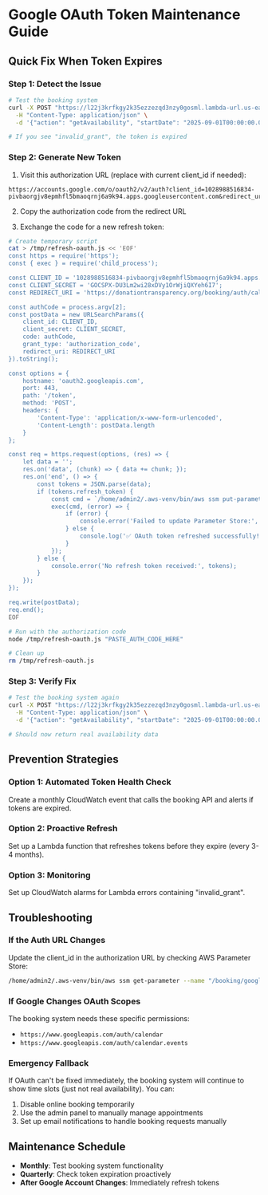 # Google OAuth Token Maintenance Guide

## Quick Fix When Token Expires

### Step 1: Detect the Issue
```bash
# Test the booking system
curl -X POST "https://l22j3krfkgy2k35ezzezqd3nzy0gosml.lambda-url.us-east-1.on.aws/" \
  -H "Content-Type: application/json" \
  -d '{"action": "getAvailability", "startDate": "2025-09-01T00:00:00.000Z", "endDate": "2025-09-01T23:59:59.999Z"}'

# If you see "invalid_grant", the token is expired
```

### Step 2: Generate New Token
1. Visit this authorization URL (replace with current client_id if needed):
```
https://accounts.google.com/o/oauth2/v2/auth?client_id=1028988516834-pivbaorgjv8epmhfl5bmaoqrnj6a9k94.apps.googleusercontent.com&redirect_uri=https%3A%2F%2Fdonationtransparency.org%2Fbooking%2Fauth%2Fcallback&response_type=code&scope=https%3A%2F%2Fwww.googleapis.com%2Fauth%2Fcalendar+https%3A%2F%2Fwww.googleapis.com%2Fauth%2Fcalendar.events&access_type=offline&prompt=consent
```

2. Copy the authorization code from the redirect URL

3. Exchange the code for a new refresh token:
```bash
# Create temporary script
cat > /tmp/refresh-oauth.js << 'EOF'
const https = require('https');
const { exec } = require('child_process');

const CLIENT_ID = '1028988516834-pivbaorgjv8epmhfl5bmaoqrnj6a9k94.apps.googleusercontent.com';
const CLIENT_SECRET = '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';
const REDIRECT_URI = 'https://donationtransparency.org/booking/auth/callback';

const authCode = process.argv[2];
const postData = new URLSearchParams({
    client_id: CLIENT_ID,
    client_secret: CLIENT_SECRET,
    code: authCode,
    grant_type: 'authorization_code',
    redirect_uri: REDIRECT_URI
}).toString();

const options = {
    hostname: 'oauth2.googleapis.com',
    port: 443,
    path: '/token',
    method: 'POST',
    headers: {
        'Content-Type': 'application/x-www-form-urlencoded',
        'Content-Length': postData.length
    }
};

const req = https.request(options, (res) => {
    let data = '';
    res.on('data', (chunk) => { data += chunk; });
    res.on('end', () => {
        const tokens = JSON.parse(data);
        if (tokens.refresh_token) {
            const cmd = `/home/admin2/.aws-venv/bin/aws ssm put-parameter --name "/booking/google/refresh_token" --value "${tokens.refresh_token}" --type "String" --overwrite --region us-east-1`;
            exec(cmd, (error) => {
                if (error) {
                    console.error('Failed to update Parameter Store:', error);
                } else {
                    console.log('✅ OAuth token refreshed successfully!');
                }
            });
        } else {
            console.error('No refresh token received:', tokens);
        }
    });
});

req.write(postData);
req.end();
EOF

# Run with the authorization code
node /tmp/refresh-oauth.js "PASTE_AUTH_CODE_HERE"

# Clean up
rm /tmp/refresh-oauth.js
```

### Step 3: Verify Fix
```bash
# Test the booking system again
curl -X POST "https://l22j3krfkgy2k35ezzezqd3nzy0gosml.lambda-url.us-east-1.on.aws/" \
  -H "Content-Type: application/json" \
  -d '{"action": "getAvailability", "startDate": "2025-09-01T00:00:00.000Z", "endDate": "2025-09-01T23:59:59.999Z"}'

# Should now return real availability data
```

## Prevention Strategies

### Option 1: Automated Token Health Check
Create a monthly CloudWatch event that calls the booking API and alerts if tokens are expired.

### Option 2: Proactive Refresh
Set up a Lambda function that refreshes tokens before they expire (every 3-4 months).

### Option 3: Monitoring
Set up CloudWatch alarms for Lambda errors containing "invalid_grant".

## Troubleshooting

### If the Auth URL Changes
Update the client_id in the authorization URL by checking AWS Parameter Store:
```bash
/home/admin2/.aws-venv/bin/aws ssm get-parameter --name "/booking/google/client_id" --region us-east-1
```

### If Google Changes OAuth Scopes
The booking system needs these specific permissions:
- `https://www.googleapis.com/auth/calendar`
- `https://www.googleapis.com/auth/calendar.events`

### Emergency Fallback
If OAuth can't be fixed immediately, the booking system will continue to show time slots (just not real availability). You can:
1. Disable online booking temporarily
2. Use the admin panel to manually manage appointments
3. Set up email notifications to handle booking requests manually

## Maintenance Schedule
- **Monthly**: Test booking system functionality
- **Quarterly**: Check token expiration proactively  
- **After Google Account Changes**: Immediately refresh tokens